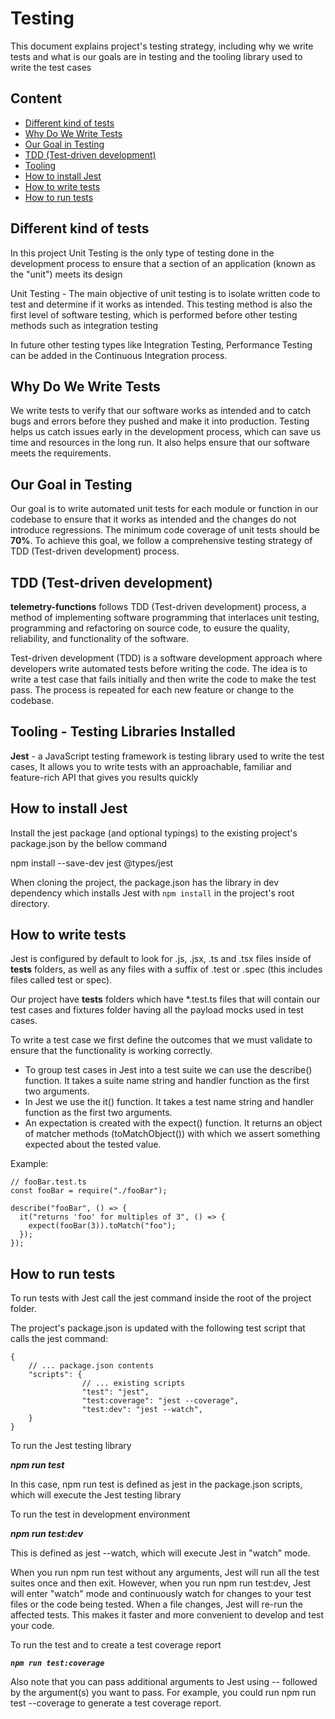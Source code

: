 # Testing
 This document explains project's testing strategy, including why we write tests and what is our goals are in testing and the tooling library used to write the test cases

## Content
- [Different kind of tests](#different-kind-of-tests)
- [Why Do We Write Tests](#why-do-we-write-tests)
- [Our Goal in Testing](#our-goal-in-testing)
- [TDD (Test-driven development)](#tdd-test-driven-development)
- [Tooling](#tooling---testing-libraries-installed)
- [How to install Jest](#how-to-install-jest)
- [How to write tests](#how-to-write-tests)
- [How to run tests](#how-to-run-tests)

## Different kind of tests
In this project Unit Testing is the only type of testing done in the development process to ensure that a section of an application (known as the "unit") meets its design

Unit Testing - The main objective of unit testing is to isolate written code to test and determine if it works as intended. This testing method is also the first level of software testing, which is performed before other testing methods such as integration testing

In future other testing types like Integration Testing, Performance Testing can be added in the Continuous Integration process.

## Why Do We Write Tests
We write tests to verify that our software works as intended and to catch bugs and errors before they pushed and make it into production. Testing helps us catch issues early in the development process, which can save us time and resources in the long run. It also helps ensure that our software meets the requirements.

## Our Goal in Testing
Our goal is to write automated unit tests for each module or function in our codebase to ensure that it works as intended and the changes do not introduce regressions. The minimum code coverage of unit tests should be **70%**. To achieve this goal, we follow a comprehensive testing strategy of TDD (Test-driven development) process.

## TDD (Test-driven development)
**telemetry-functions** follows TDD (Test-driven development) process, a method of implementing software programming that interlaces unit testing, programming and refactoring on source code, to eusure the quality, reliability, and functionality of the software.

Test-driven development (TDD) is a software development approach where developers write automated tests before writing the code. The idea is to write a test case that fails initially and then write the code to make the test pass. The process is repeated for each new feature or change to the codebase.

## Tooling - Testing Libraries Installed
**Jest** - a JavaScript testing framework is testing library used to write the test cases,  It allows you to write tests with an approachable, familiar and feature-rich API that gives you results quickly

## How to install Jest
Install the jest package (and optional typings) to the existing project's package.json by the bellow command

npm install --save-dev jest @types/jest

When cloning the project, the package.json has the library in dev dependency which installs Jest with `npm install` in the project's root directory.

## How to write tests

Jest is configured by default to look for .js, .jsx, .ts and .tsx files inside of __tests__ folders, as well as any files with a suffix of .test or .spec (this includes files called test or spec).

Our project have __tests__ folders which have *.test.ts files that will contain our test cases and fixtures folder having all the payload mocks used in test cases.

To write a test case we first define the outcomes that we must validate to ensure that the functionality is working correctly.

- To group test cases in Jest into a test suite we can use the describe() function. It takes a suite name string and handler function as the first two arguments.
 - In Jest we use the it() function. It takes a test name string and handler function as the first two arguments.
 - An expectation is created with the expect() function. It returns an object of matcher methods (toMatchObject()) with which we assert something expected about the tested value.

Example:
```
// fooBar.test.ts
const fooBar = require("./fooBar");

describe("fooBar", () => {
  it("returns 'foo' for multiples of 3", () => {
    expect(fooBar(3)).toMatch("foo");
  });
});
```

## How to run tests
To run tests with Jest call the jest command inside the root of the project folder.

The project's package.json is updated with the  following test script that calls the jest command:
```
{
    // ... package.json contents
    "scripts": {
                // ... existing scripts
                "test": "jest",
                "test:coverage": "jest --coverage",
                "test:dev": "jest --watch",
    }
}
```

To run the Jest testing library

**_npm run test_**

In this case, npm run test is defined as jest in the package.json scripts, which will execute the Jest testing library

To run the test in development environment

**_npm run test:dev_**

This is defined as jest --watch, which will execute Jest in "watch" mode.

When you run npm run test without any arguments, Jest will run all the test suites once and then exit. However, when you run npm run test:dev, Jest will enter "watch" mode and continuously watch for changes to your test files or the code being tested. When a file changes, Jest will re-run the affected tests. This makes it faster and more convenient to develop and test your code.

To run the test and to create a test coverage report

**_`npm run test:coverage`_**

Also note that you can pass additional arguments to Jest using -- followed by the argument(s) you want to pass. For example, you could run npm run test  --coverage to generate a test coverage report.